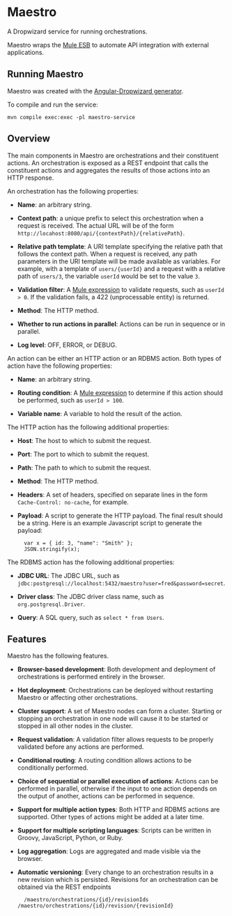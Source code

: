 # Maestro

A Dropwizard service for running orchestrations.

Maestro wraps the [Mule ESB](http://www.mulesoft.org/) to automate API integration with external applications.

## Running Maestro

Maestro was created with the [Angular-Dropwizard generator](https://github.com/rayokota/generator-angular-dropwizard).

To compile and run the service:

    mvn compile exec:exec -pl maestro-service
    
    
## Overview

The main components in Maestro are orchestrations and their constituent actions.  An orchestration is exposed as a REST endpoint that calls the constituent actions and aggregates the results of those actions into an HTTP response.

An orchestration has the following properties:

- **Name**: an arbitrary string.

- **Context path**:  a unique prefix to select this orchestration when a request is received.  The actual URL will be of the form `http://locahost:8080/api/{contextPath}/{relativePath}`.

- **Relative path template**: A URI template specifying the relative path that follows the context path.  When a request is received, any path parameters in the URI template will be made available as variables.  For example, with a template of `users/{userId}` and a request with a relative path of `users/3`, the variable `userId` would be set to the value `3`.

- **Validation filter**:  A [Mule expression](http://www.mulesoft.org/documentation/display/current/Mule+Expression+Language+MEL) to validate requests, such as `userId > 0`.  If the validation fails, a 422 (unprocessable entity) is returned.

- **Method**:  The HTTP method.

- **Whether to run actions in parallel**:  Actions can be run in sequence or in parallel.

- **Log level**:  OFF, ERROR, or DEBUG.

An action can be either an HTTP action or an RDBMS action.  Both types of action have the following properties:

- **Name**: an arbitrary string.

- **Routing condition**:  A [Mule expression](http://www.mulesoft.org/documentation/display/current/Mule+Expression+Language+MEL) to determine if this action should be performed, such as `userId > 100`.

- **Variable name**:  A variable to hold the result of the action.

The HTTP action has the following additional properties:

- **Host**:  The host to which to submit the request.

- **Port**:  The port to which to submit the request.

- **Path**:  The path to which to submit the request.

- **Method**:  The HTTP method.

- **Headers**:  A set of headers, specified on separate lines in the form `Cache-Control: no-cache`, for example.

- **Payload**:  A script to generate the HTTP payload.  The final result should be a string.  Here is an example Javascript script to generate the payload:

		var x = { id: 3, "name": "Smith" };
		JSON.stringify(x);

The RDBMS action has the following additional properties:

- **JDBC URL**:  The JDBC URL, such as `jdbc:postgresql://localhost:5432/maestro?user=fred&password=secret`.

- **Driver class**:  The JDBC driver class name, such as `org.postgresql.Driver`.

- **Query**:  A SQL query, such as `select * from Users`.

   
## Features

Maestro has the following features.

- **Browser-based development**:  Both development and deployment of orchestrations is performed entirely in the browser.

- **Hot deployment**:  Orchestrations can be deployed without restarting Maestro or affecting other orchestrations.

- **Cluster support**:  A set of Maestro nodes can form a cluster.  Starting or stopping an orchestration in one node will cause it to be started or stopped in all other nodes in the cluster.

- **Request validation**:  A validation filter allows requests to be properly validated before any actions are performed.

- **Conditional routing**:  A routing condition allows actions to be conditionally performed.

- **Choice of sequential or parallel execution of actions**:  Actions can be performed in parallel, otherwise if the input to one action depends on the output of another, actions can be performed in sequence.

- **Support for multiple action types**:  Both HTTP and RDBMS actions are supported.  Other types of actions might be added at a later time.

- **Support for multiple scripting languages**:  Scripts can be written in Groovy, JavaScript, Python, or Ruby.

- **Log aggregation**:  Logs are aggregated and made visible via the browser.

- **Automatic versioning**:  Every change to an orchestration results in a new revision which is persisted.  Revisions for an orchestration can be obtained via the REST endpoints

		/maestro/orchestrations/{id}/revisionIds		/maestro/orchestrations/{id}/revision/{revisionId}

